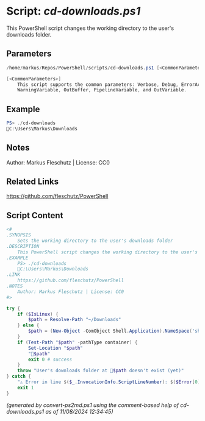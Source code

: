 Script: *cd-downloads.ps1*
========================

This PowerShell script changes the working directory to the user's downloads folder.

Parameters
----------
```powershell
/home/markus/Repos/PowerShell/scripts/cd-downloads.ps1 [<CommonParameters>]

[<CommonParameters>]
    This script supports the common parameters: Verbose, Debug, ErrorAction, ErrorVariable, WarningAction, 
    WarningVariable, OutBuffer, PipelineVariable, and OutVariable.
```

Example
-------
```powershell
PS> ./cd-downloads
📂C:\Users\Markus\Downloads

```

Notes
-----
Author: Markus Fleschutz | License: CC0

Related Links
-------------
https://github.com/fleschutz/PowerShell

Script Content
--------------
```powershell
<#
.SYNOPSIS
	Sets the working directory to the user's downloads folder
.DESCRIPTION
	This PowerShell script changes the working directory to the user's downloads folder.
.EXAMPLE
	PS> ./cd-downloads
	📂C:\Users\Markus\Downloads
.LINK
	https://github.com/fleschutz/PowerShell
.NOTES
	Author: Markus Fleschutz | License: CC0
#>

try {
	if ($IsLinux) {
		$path = Resolve-Path "~/Downloads"
	} else {
		$path = (New-Object -ComObject Shell.Application).NameSpace('shell:Downloads').Self.Path
	}
	if (Test-Path "$path" -pathType container) {
		Set-Location "$path"
		"📂$path"
		exit 0 # success
	}
	throw "User's downloads folder at 📂$path doesn't exist (yet)"
} catch {
	"⚠️ Error in line $($_.InvocationInfo.ScriptLineNumber): $($Error[0])"
	exit 1
}
```

*(generated by convert-ps2md.ps1 using the comment-based help of cd-downloads.ps1 as of 11/08/2024 12:34:45)*
